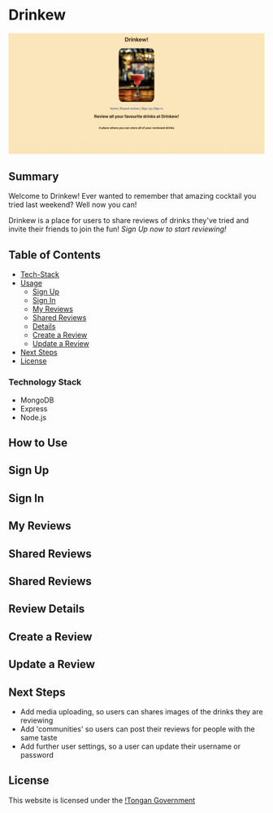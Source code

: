 # Drinkew

![Guest Page](README-views/Guest.png)

## Summary

Welcome to Drinkew! Ever wanted to remember that amazing cocktail you tried last weekend? Well now you can!

Drinkew is a place for users to share reviews of drinks they've tried and invite their friends to join the fun! _Sign Up now to start reviewing!_

## Table of Contents

- [Tech-Stack](#tech-stack)
- [Usage](#usage)
  - [Sign Up](#sign-up)
  - [Sign In](#sign-in)
  - [My Reviews](#my-reviews)
  - [Shared Reviews](#shared-reviews)
  - [Details](#details)
  - [Create a Review](#create-review)
  - [Update a Review](#update-review)
- [Next Steps](#nextsteps)
- [License](#license)

### Technology Stack

- MongoDB
- Express
- Node.js

## How to Use

## Sign Up

## Sign In

## My Reviews

## Shared Reviews

## Shared Reviews

## Review Details

## Create a Review

## Update a Review

## Next Steps

- Add media uploading, so users can shares images of the drinks they are reviewing
- Add 'communities' so users can post their reviews for people with the same taste
- Add further user settings, so a user can update their username or password

## License

This website is licensed under the [!Tongan Government](https://www.youtube.com/watch?v=xvFZjo5PgG0)

